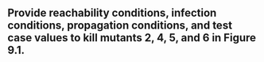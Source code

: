 ## Provide reachability conditions, infection conditions, propagation conditions, and test case values to kill mutants 2, 4, 5, and 6 in Figure 9.1.
